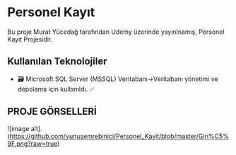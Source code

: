 # Personel Kayıt
Bu proje Murat Yücedağ  tarafından Udemy üzerinde yayınlnamış, Personel Kayıt Projesidir.
## Kullanılan Teknolojiler
- 🗃️ Microsoft SQL Server (MSSQL) Veritabanı->Veritabanı yönetimi ve depolama için kullanıldı. ✅

## PROJE GÖRSELLERİ
![image alt].(https://github.com/yunusemrebinici/Personel_Kayit/blob/master/Giri%C5%9F.png?raw=true)
